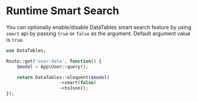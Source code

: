 # Runtime Smart Search

You can optionally enable/disable DataTables smart search feature by using `smart` api by passing `true` or `false` as the argument.
Default argument value is `true`.

```php
use DataTables;

Route::get('user-data', function() {
	$model = App\User::query();

	return DataTables::eloquent($model)
					->smart(false)
					->toJson();
});
```
